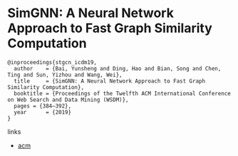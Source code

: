# SimGNN: A Neural Network Approach to Fast Graph Similarity Computation


```
@inproceedings{stgcn_icdm19,
  author    = {Bai, Yunsheng and Ding, Hao and Bian, Song and Chen, Ting and Sun, Yizhou and Wang, Wei},
  title     = {SimGNN: A Neural Network Approach to Fast Graph Similarity Computation},
  booktitle = {Proceedings of the Twelfth ACM International Conference on Web Search and Data Mining (WSDM)},
  pages = {384–392},
  year      = {2019}
}
```

links
- [acm](https://dl.acm.org/doi/10.1145/3289600.3290967)